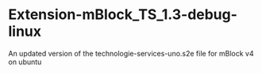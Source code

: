 # Extension-mBlock_TS_1.3-debug-linux
An updated version of the technologie-services-uno.s2e file for mBlock v4 on ubuntu
